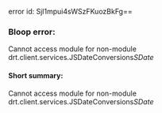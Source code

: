 error id: Sjl1mpui4sWSzFKuozBkFg==
### Bloop error:

Cannot access module for non-module drt.client.services.JSDateConversions$SDate$
#### Short summary: 

Cannot access module for non-module drt.client.services.JSDateConversions$SDate$